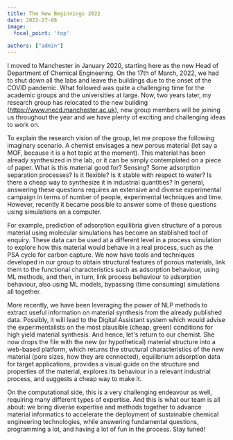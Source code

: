 ```yaml
---
title: The New Beginnings 2022
date: 2022-27-08
image:
  focal_point: 'top'
  
authors: ["admin"]
---
```

<!-- The New Beginnings 2022   -->

<!--more-->

I moved to Manchester in January 2020, starting here as the new Head of Department of Chemical Engineering. On the 17th of March, 2022, we had to shut down all the labs and leave the buildings due to the onset of the COVID pandemic. What followed was quite a challenging time for the academic groups and the universities at large. 
Now, two years later, my research group has relocated to the new building (https://www.mecd.manchester.ac.uk), new group members will be joining us throughout the year and we have plenty of exciting and challenging ideas to work on.

To explain the research vision of the group, let me propose the following imaginary scenario. A chemist envisages a new porous material (let say a MOF, because it is a hot topic at the moment). This material has been already synthesized in the lab, or it can be simply contemplated on a piece of paper. What is this material good for? Sensing? Some adsorption separation processes? Is it flexible? Is it stable with respect to water? Is there a cheap way to synthesize it in industrial quantities?
In general, answering these questions requires an extensive and diverse experimental campaign in terms of number of people, experimental techniques and time. However, recently it became possible to answer some of these questions using simulations on a computer. 

For example, prediction of  adsorption equilibria given structure of a porous material using molecular simulations has become an stablished tool of enquiry. These data can be used at a different level in a process simulation to explore how this material would behave in a real process, such as the PSA cycle for carbon capture. We now have tools and techniques developed in our group to obtain structural features of porous materials, link them to the functional characteristics such as adsorption behaviour, using ML methods, and then, in turn, link process behaviour to adsorption behaviour, also using ML models, bypassing (time consuming) simulations all together. 

More recently, we have been leveraging the power of NLP methods to extract useful information on material synthesis from the already published data. Possibly, it will lead to the Digital Assistant system which would advise the experimentalists on the most plausible (cheap, green) conditions for high yield material synthesis. 
And hence, let's return to our chemist. She now drops the file with the new (or hypothetical) material structure into a web-based platform, which returns the structural characteristics of the new material (pore sizes, how they are connected), equilibrium adsorption data for target applications, provides a visual guide on the structure and properties of the material, explores its behaviour in a relevant industrial process, and suggests a cheap way to make it. 

On the computational side, this is a very challenging endeavour as well, requiring many different types of expertise. And this is what our team is all about: we bring diverse expertise and methods together to advance material informatics to accelerate the deployment of sustainable chemical engineering technologies, while answering fundamental questions, programming a lot, and having a lot of fun in the process. Stay tuned!

